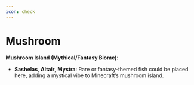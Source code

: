 ```yaml
---
icon: check
---
```


# Mushroom

**Mushroom Island (Mythical/Fantasy Biome)**:

* **Sashelas**, **Altair**, **Mystra**: Rare or fantasy-themed fish could be placed here, adding a mystical vibe to Minecraft’s mushroom island.

